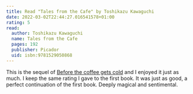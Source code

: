 ```yaml
---
title: Read "Tales from the Cafe" by Toshikazu Kawaguchi
date: 2022-03-02T22:44:27.016541578+01:00
rating: 5
read:
  author: Toshikazu Kawaguchi
  name: Tales from the Cafe
  pages: 192
  publisher: Picador
  uid: isbn:9781529050868
---
```


This is the sequel of [Before the coffee gets cold](/2022/01/26/before-the-coffee-gets-cold) and I enjoyed it just as much. I keep the same rating I gave to the first book. It was just as good, a perfect continuation of the first book. Deeply magical and sentimental.
